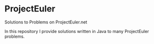 # ProjectEuler
Solutions to Problems on ProjectEuler.net

In this repository I provide solutions written in Java to many ProjectEuler problems.

